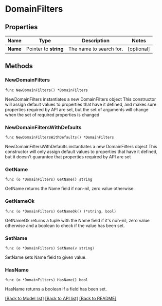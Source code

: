 # DomainFilters

## Properties

Name | Type | Description | Notes
------------ | ------------- | ------------- | -------------
**Name** | Pointer to **string** | The name to search for. | [optional] 

## Methods

### NewDomainFilters

`func NewDomainFilters() *DomainFilters`

NewDomainFilters instantiates a new DomainFilters object
This constructor will assign default values to properties that have it defined,
and makes sure properties required by API are set, but the set of arguments
will change when the set of required properties is changed

### NewDomainFiltersWithDefaults

`func NewDomainFiltersWithDefaults() *DomainFilters`

NewDomainFiltersWithDefaults instantiates a new DomainFilters object
This constructor will only assign default values to properties that have it defined,
but it doesn't guarantee that properties required by API are set

### GetName

`func (o *DomainFilters) GetName() string`

GetName returns the Name field if non-nil, zero value otherwise.

### GetNameOk

`func (o *DomainFilters) GetNameOk() (*string, bool)`

GetNameOk returns a tuple with the Name field if it's non-nil, zero value otherwise
and a boolean to check if the value has been set.

### SetName

`func (o *DomainFilters) SetName(v string)`

SetName sets Name field to given value.

### HasName

`func (o *DomainFilters) HasName() bool`

HasName returns a boolean if a field has been set.


[[Back to Model list]](../README.md#documentation-for-models) [[Back to API list]](../README.md#documentation-for-api-endpoints) [[Back to README]](../README.md)



